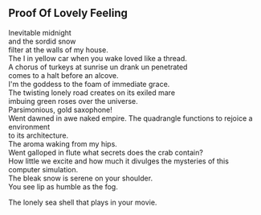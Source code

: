 Proof Of Lovely Feeling
-----------------------
Inevitable midnight  
and the sordid snow  
filter at the walls of my house.  
The I in yellow car when you wake loved like a thread.  
A chorus of turkeys at sunrise un drank un penetrated  
comes to a halt before an alcove.  
I'm the goddess to the foam of immediate grace.  
The twisting lonely road creates on its exiled mare  
imbuing green roses over the universe.  
Parsimonious, gold saxophone!  
Went dawned in awe naked empire. The quadrangle functions to rejoice a environment  
to its architecture.  
The aroma waking from my hips.  
Went galloped in flute what secrets does the crab contain?  
How little we excite and how much it divulges the mysteries of this computer simulation.  
The bleak snow is serene on your shoulder.  
You see lip as humble as the fog.  
  
The lonely sea shell that plays in your movie.  
